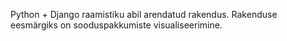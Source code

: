 Python + Django raamistiku abil arendatud rakendus. 
Rakenduse eesmärgiks on sooduspakkumiste visualiseerimine. 
